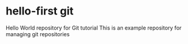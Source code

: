 # hello-first git
Hello World repository for Git tutorial
This is an example repository for managing git repositories
